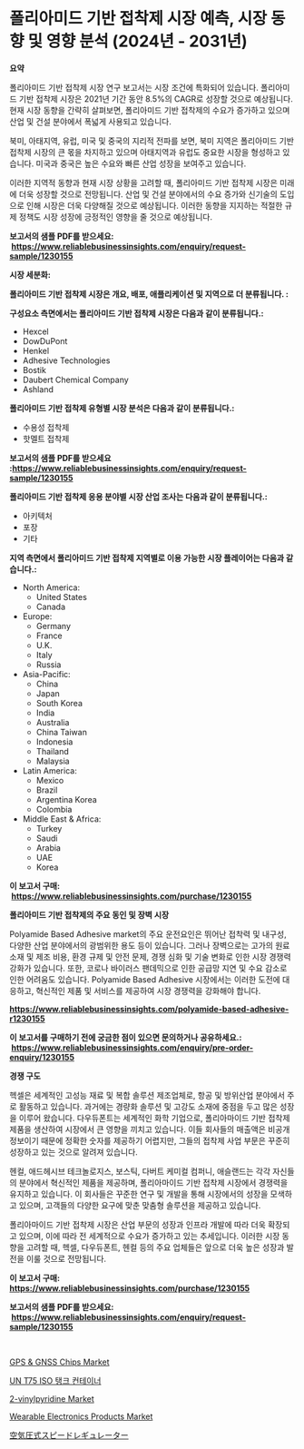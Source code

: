 <p><h1>폴리아미드 기반 접착제 시장 예측, 시장 동향 및 영향 분석 (2024년 - 2031년)</h1></p><p><strong>요약</strong></p>
<p><p>폴리아미드 기반 접착제 시장 연구 보고서는 시장 조건에 특화되어 있습니다. 폴리아미드 기반 접착제 시장은 2021년 기간 동안 8.5%의 CAGR로 성장할 것으로 예상됩니다. 현재 시장 동향을 간략히 살펴보면, 폴리아미드 기반 접착제의 수요가 증가하고 있으며 산업 및 건설 분야에서 폭넓게 사용되고 있습니다.</p><p>북미, 아태지역, 유럽, 미국 및 중국의 지리적 전파를 보면, 북미 지역은 폴리아미드 기반 접착제 시장의 큰 몫을 차지하고 있으며 아태지역과 유럽도 중요한 시장을 형성하고 있습니다. 미국과 중국은 높은 수요와 빠른 산업 성장을 보여주고 있습니다.</p><p>이러한 지역적 동향과 현재 시장 상황을 고려할 때, 폴리아미드 기반 접착제 시장은 미래에 더욱 성장할 것으로 전망됩니다. 산업 및 건설 분야에서의 수요 증가와 신기술의 도입으로 인해 시장은 더욱 다양해질 것으로 예상됩니다. 이러한 동향을 지지하는 적절한 규제 정책도 시장 성장에 긍정적인 영향을 줄 것으로 예상됩니다.</p></p>
<p><strong>보고서의 샘플 PDF를 받으세요: &nbsp;<a href="https://www.reliablebusinessinsights.com/enquiry/request-sample/1230155">https://www.reliablebusinessinsights.com/enquiry/request-sample/1230155</a></strong></p>
<p><strong>시장 세분화:</strong></p>
<p><strong> 폴리아미드 기반 접착제 시장은 개요, 배포, 애플리케이션 및 지역으로 더 분류됩니다. :</strong></p>
<p><strong>구성요소 측면에서는 폴리아미드 기반 접착제 시장은 다음과 같이 분류됩니다.:</strong></p>
<p><ul><li>Hexcel</li><li>DowDuPont</li><li>Henkel</li><li>Adhesive Technologies</li><li>Bostik</li><li>Daubert Chemical Company</li><li>Ashland</li></ul></p>
<p><strong> 폴리아미드 기반 접착제 유형별 시장 분석은 다음과 같이 분류됩니다.:</strong></p>
<p><ul><li>수용성 접착제</li><li>핫멜트 접착제</li></ul></p>
<p><strong>보고서의 샘플 PDF를 받으세요 :<a href="https://www.reliablebusinessinsights.com/enquiry/request-sample/1230155">https://www.reliablebusinessinsights.com/enquiry/request-sample/1230155</a></strong></p>
<p><strong> 폴리아미드 기반 접착제 응용 분야별 시장 산업 조사는 다음과 같이 분류됩니다.:</strong></p>
<p><ul><li>아키텍처</li><li>포장</li><li>기타</li></ul></p>
<p><strong>지역 측면에서 폴리아미드 기반 접착제 지역별로 이용 가능한 시장 플레이어는 다음과 같습니다.:</strong></p>
<p><ul>
    <li>
        North America:
        <ul>
            <li>United States</li>
            <li>Canada</li>
        </ul>
    </li>
    <li>
        Europe:
        <ul>
            <li>Germany</li>
            <li>France</li>
            <li>U.K.</li>
            <li>Italy</li>
            <li>Russia</li>
        </ul>
    </li>
    <li>
        Asia-Pacific:
        <ul>
            <li>China</li>
            <li>Japan</li>
            <li>South Korea</li>
            <li>India</li>
            <li>Australia</li>
            <li>China Taiwan</li>
            <li>Indonesia</li>
            <li>Thailand</li>
            <li>Malaysia</li>
        </ul>
    </li>
    <li>
        Latin America:
        <ul>
            <li>Mexico</li>
            <li>Brazil</li>
            <li>Argentina Korea</li>
            <li>Colombia</li>
        </ul>
    </li>
    <li>
        Middle East & Africa:
        <ul>
            <li>Turkey</li>
            <li>Saudi</li>
            <li>Arabia</li>
            <li>UAE</li>
            <li>Korea</li>
        </ul>
    </li>
    </ul></p>
<p><strong>이 보고서 구매: &nbsp;<a href="https://www.reliablebusinessinsights.com/purchase/1230155">https://www.reliablebusinessinsights.com/purchase/1230155</a></strong></p>
<p><strong>폴리아미드 기반 접착제의 주요 동인 및 장벽 시장</strong></p>
<p><p>Polyamide Based Adhesive market의 주요 운전요인은 뛰어난 접착력 및 내구성, 다양한 산업 분야에서의 광범위한 용도 등이 있습니다. 그러나 장벽으로는 고가의 원료 소재 및 제조 비용, 환경 규제 및 안전 문제, 경쟁 심화 및 기술 변화로 인한 시장 경쟁력 강화가 있습니다. 또한, 코로나 바이러스 팬데믹으로 인한 공급망 지연 및 수요 감소로 인한 어려움도 있습니다. Polyamide Based Adhesive 시장에서는 이러한 도전에 대응하고, 혁신적인 제품 및 서비스를 제공하여 시장 경쟁력을 강화해야 합니다.</p></p>
<p><strong><a href="https://www.reliablebusinessinsights.com/polyamide-based-adhesive-r1230155">https://www.reliablebusinessinsights.com/polyamide-based-adhesive-r1230155</a></strong></p>
<p><strong>이 보고서를 구매하기 전에 궁금한 점이 있으면 문의하거나 공유하세요.: &nbsp;<a href="https://www.reliablebusinessinsights.com/enquiry/pre-order-enquiry/1230155">https://www.reliablebusinessinsights.com/enquiry/pre-order-enquiry/1230155</a></strong></p>
<p><strong>경쟁 구도</strong></p>
<p><p>헥셀은 세계적인 고성능 재료 및 복합 솔루션 제조업체로, 항공 및 방위산업 분야에서 주로 활동하고 있습니다. 과거에는 경량화 솔루션 및 고강도 소재에 중점을 두고 많은 성장을 이루어 왔습니다. 다우듀폰트는 세계적인 화학 기업으로, 폴리아마이드 기반 접착제 제품을 생산하여 시장에서 큰 영향을 끼치고 있습니다. 이들 회사들의 매출액은 비공개 정보이기 때문에 정확한 숫자를 제공하기 어렵지만, 그들의 접착제 사업 부문은 꾸준히 성장하고 있는 것으로 알려져 있습니다.</p><p>헨컬, 애드헤시브 테크놀로지스, 보스틱, 다버트 케미컬 컴퍼니, 애슬랜드는 각각 자신들의 분야에서 혁신적인 제품을 제공하며, 폴리아마이드 기반 접착제 시장에서 경쟁력을 유지하고 있습니다. 이 회사들은 꾸준한 연구 및 개발을 통해 시장에서의 성장을 모색하고 있으며, 고객들의 다양한 요구에 맞춘 맞춤형 솔루션을 제공하고 있습니다.</p><p>폴리아마이드 기반 접착제 시장은 산업 부문의 성장과 인프라 개발에 따라 더욱 확장되고 있으며, 이에 따라 전 세계적으로 수요가 증가하고 있는 추세입니다. 이러한 시장 동향을 고려할 때, 헥셀, 다우듀폰트, 헨컬 등의 주요 업체들은 앞으로 더욱 높은 성장과 발전을 이룰 것으로 전망됩니다.</p></p>
<p><strong>이 보고서 구매: &nbsp; <a href="https://www.reliablebusinessinsights.com/purchase/1230155">https://www.reliablebusinessinsights.com/purchase/1230155</a></strong></p>
<p><strong>보고서의 샘플 PDF를 받으세요: &nbsp;<a href="https://www.reliablebusinessinsights.com/enquiry/request-sample/1230155">https://www.reliablebusinessinsights.com/enquiry/request-sample/1230155</a></strong><strong></strong></p>
<p>&nbsp;</p>
<p><p><a href="https://issuu.com/reportprime-2/docs/gps-gnss-chips-market-size-2030.pptx">GPS & GNSS Chips Market</a></p><p><a href="https://github.com/airdroplover110/Market-Research-Report-List-1/blob/main/234245397765.md">UN T75 ISO 탱크 컨테이너</a></p><p><a href="https://github.com/nathandecarvalho/Market-Research-Report-List-3/blob/main/2-vinylpyridine-market.md">2-vinylpyridine Market</a></p><p><a href="https://issuu.com/reportprime-2/docs/wearable-electronics-products-market-size-2030.ppt">Wearable Electronics Products Market</a></p><p><a href="https://github.com/DanykaKilback/Market-Research-Report-List-1/blob/main/3248480104275.md">空気圧式スピードレギュレーター</a></p></p>